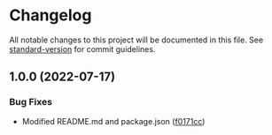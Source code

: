 # Changelog

All notable changes to this project will be documented in this file. See [standard-version](https://github.com/conventional-changelog/standard-version) for commit guidelines.

## 1.0.0 (2022-07-17)


### Bug Fixes

* Modified README.md and package.json ([f0171cc](https://github.com/JebBarbas/easycolors/commit/f0171cc2bb9d7f7da44186903e3fa4f17f85b43a))
